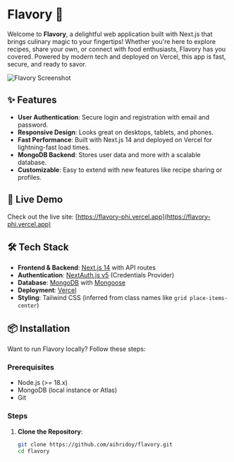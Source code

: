 # Flavory 🍲

Welcome to **Flavory**, a delightful web application built with Next.js that brings culinary magic to your fingertips! Whether you're here to explore recipes, share your own, or connect with food enthusiasts, Flavory has you covered. Powered by modern tech and deployed on Vercel, this app is fast, secure, and ready to savor.

![Flavory Screenshot](/public/assets/images/overview.png)  

## ✨ Features
- **User Authentication**: Secure login and registration with email and password.
- **Responsive Design**: Looks great on desktops, tablets, and phones.
- **Fast Performance**: Built with Next.js 14 and deployed on Vercel for lightning-fast load times.
- **MongoDB Backend**: Stores user data and more with a scalable database.
- **Customizable**: Easy to extend with new features like recipe sharing or profiles.

## 🚀 Live Demo
Check out the live site: [https://flavory-phi.vercel.app](https://flavory-phi.vercel.app)

## 🛠️ Tech Stack
- **Frontend & Backend**: [Next.js 14](https://nextjs.org/) with API routes
- **Authentication**: [NextAuth.js v5](https://next-auth.js.org/) (Credentials Provider)
- **Database**: [MongoDB](https://www.mongodb.com/) with [Mongoose](https://mongoosejs.com/)
- **Deployment**: [Vercel](https://vercel.com/)
- **Styling**: Tailwind CSS (inferred from class names like `grid place-items-center`)

## 📦 Installation
Want to run Flavory locally? Follow these steps:

### Prerequisites
- Node.js (>= 18.x)
- MongoDB (local instance or Atlas)
- Git

### Steps
1. **Clone the Repository**:
   ```bash
   git clone https://github.com/aihridoy/flavory.git
   cd flavory